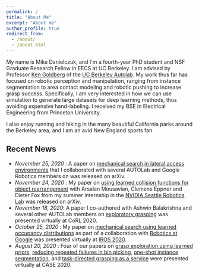 ```yaml
---
permalink: /
title: "About Me"
excerpt: "About me"
author_profile: true
redirect_from: 
  - /about/
  - /about.html
---
```


My name is Mike Danielczuk, and I'm a fourth-year PhD student and NSF Graduate Research Fellow in EECS at UC Berkeley.
I am advised by Professor [Ken Goldberg](http://goldberg.berkeley.edu/) of the [UC Berkeley Autolab](http://autolab.berkeley.edu/).
My work thus far has focused on robotic perception and manipulation, ranging from instance segmentation to area contact modeling and robotic pushing to increase grasp success. Specifically, I am very interested in how we can use simulation to generate large datasets for deep learning methods, thus avoiding expensive hand-labeling. I received my BSE in Electrical Engineering from Princeton University.

I also enjoy running and hiking in the many beautiful California parks around the Berkeley area, and I am an avid New England sports fan.

Recent News
-------
* *November 25, 2020* : A paper on [mechanical search in lateral access environments](https://mjd3.github.io/publications/2020-laxray) that I collaborated with several AUTOLab and Google Robotics members on was released on arXiv.
* *November 24, 2020* : My paper on [using learned collision functions for object rearrangement](https://mjd3.github.io/publications/2020-rearrangement) with Arsalan Mousavian, Clemens Eppner and Dieter Fox from my summer internship in the [NVIDIA Seattle Robotics Lab](https://blogs.nvidia.com/blog/2019/01/11/nvidia-seattle-ai-robotics-research-lab/) was released on arXiv.
* *November 18, 2020*: A paper I co-authored with Ashwin Balakrishna and several other AUTOLab members on [exploratory grasping](https://mjd3.github.io/publications/2020-exp-grasping) was presented virtually at CoRL 2020.
* *October 25, 2020* : My paper on [mechanical search using learned occupancy distributions](https://mjd3.github.io/publications/2020-xray) as part of a collaboration with [Robotics at Google](http://g.co/robotics) was presented virtually at [IROS 2020](https://www.iros2020.org/).
* *August 20, 2020* : Four of our papers on [grasp exploration using learned priors](https://mjd3.github.io/publications/2020-tslp), [reducing repeated failures in bin picking](https://mjd3.github.io/publications/2020-non-markov), [one-shot instance segmentation](https://mjd3.github.io/publications/2020-ossis), and [task-directed grasping as a service](https://mjd3.github.io/publications/2020-task-grasp) were presented virtually at CASE 2020.
